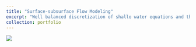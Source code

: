 ```yaml
---
title: "Surface-subsurface Flow Modeling"
excerpt: "Well balanced discretization of shallo water equations and their coupling with subsurface flow.<br/><img src='/images/SWExample.png' width="500" height="500">"
collection: portfolio
---
```


<img src='/images/Movie.gif'>
